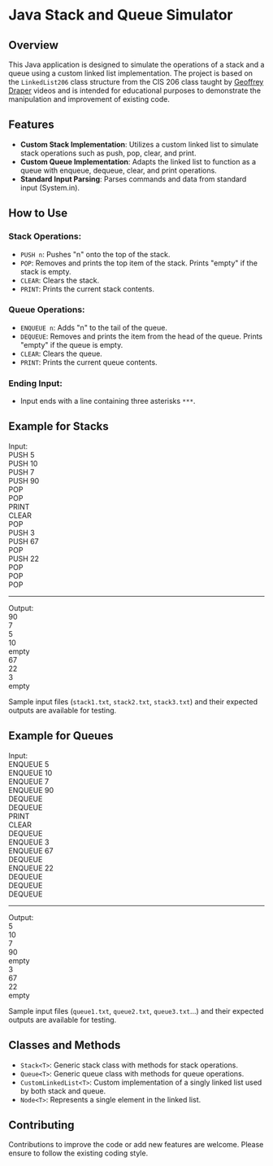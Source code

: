 # Java Stack and Queue Simulator

## Overview
This Java application is designed to simulate the operations of a stack and a queue using a custom linked list implementation. The project is based on the `LinkedList206` class structure from the CIS 206 class taught by [Geoffrey Draper](https://about.byuh.edu/geoffrey-draper) videos and is intended for educational purposes to demonstrate the manipulation and improvement of existing code.

## Features
- **Custom Stack Implementation**: Utilizes a custom linked list to simulate stack operations such as push, pop, clear, and print.
- **Custom Queue Implementation**: Adapts the linked list to function as a queue with enqueue, dequeue, clear, and print operations.
- **Standard Input Parsing**: Parses commands and data from standard input (System.in).

## How to Use
### Stack Operations:
- `PUSH n`: Pushes "n" onto the top of the stack.
- `POP`: Removes and prints the top item of the stack. Prints "empty" if the stack is empty.
- `CLEAR`: Clears the stack.
- `PRINT`: Prints the current stack contents.

### Queue Operations:
- `ENQUEUE n`: Adds "n" to the tail of the queue.
- `DEQUEUE`: Removes and prints the item from the head of the queue. Prints "empty" if the queue is empty.
- `CLEAR`: Clears the queue.
- `PRINT`: Prints the current queue contents.

### Ending Input:
- Input ends with a line containing three asterisks `***`.

## Example for Stacks
Input:  
PUSH 5  
PUSH 10  
PUSH 7  
PUSH 90  
POP  
POP  
PRINT  
CLEAR  
POP  
PUSH 3  
PUSH 67  
POP  
PUSH 22  
POP  
POP  
POP  
***  

Output:  
90  
7  
5  
10  
empty  
67  
22  
3  
empty  

Sample input files (`stack1.txt`, `stack2.txt`, `stack3.txt`) and their expected outputs are available for testing.

## Example for Queues
Input:  
ENQUEUE 5  
ENQUEUE 10  
ENQUEUE 7  
ENQUEUE 90  
DEQUEUE  
DEQUEUE  
PRINT  
CLEAR  
DEQUEUE  
ENQUEUE 3  
ENQUEUE 67  
DEQUEUE  
ENQUEUE 22  
DEQUEUE  
DEQUEUE  
DEQUEUE  
***  

Output:  
5  
10  
7  
90  
empty  
3  
67  
22  
empty  

Sample input files (`queue1.txt`, `queue2.txt`, `queue3.txt`...) and their expected outputs are available for testing.

## Classes and Methods
- `Stack<T>`: Generic stack class with methods for stack operations.
- `Queue<T>`: Generic queue class with methods for queue operations.
- `CustomLinkedList<T>`: Custom implementation of a singly linked list used by both stack and queue.
- `Node<T>`: Represents a single element in the linked list.

## Contributing
Contributions to improve the code or add new features are welcome. Please ensure to follow the existing coding style.
